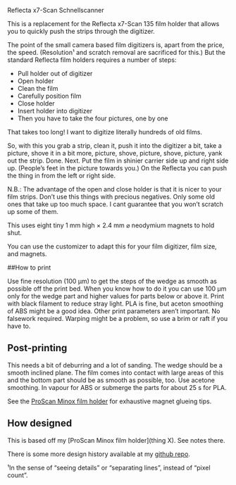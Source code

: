 Reflecta x7-Scan Schnellscanner

This is a replacement for the Reflecta x7-Scan 135 film holder that allows you to quickly push the strips through the digitizer.

The point of the small camera based film digitizers is, apart from the price, the speed. (Resolution¹ and scratch removal are sacrificed for this.) But the standard Reflecta film holders requires a number of steps:

* Pull holder out of digitizer
* Open holder
* Clean the film
* Carefully position film
* Close holder
* Insert holder into digitizer
* Then you have to take the four pictures, one by one

That takes too long! I want to digitize literally hundreds of old films.

So, with this you grab a strip, clean it, push it into the digitizer a bit, take a picture, shove it in a bit more, picture, shove, picture, shove, picture, yank out the strip. Done. Next.
Put the film in shinier carrier side up and right side up. (People’s feet in the picture towards you.) On the Reflecta you can push the thing in from the left or right side.

N.B.: The advantage of the open and close holder is that it is nicer to your film strips. Don’t use this things with precious negatives. Only some old ones that take up too much space. I cant guarantee that you won’t scratch up some of them.

This uses eight tiny 1 mm high × 2.4 mm ⌀ neodymium magnets to hold shut.

You can use the customizer to adapt this for your film digitizer, film size, and magnets.


##How to print

Use fine resolution (100 µm) to get the steps of the wedge as smooth as possible off the print bed. When you know how to do it you can use 100 µm only for the wedge part and higher values for parts below or above it.
Print with black filament to reduce stray light. PLA is fine, but aceton smoothing of ABS might be a good idea. Other print parameters aren’t important. No falsework required. Warping might be a problem, so use a brim or raft if you have to.


## Post-printing

This needs a bit of deburring and a lot of sanding. The wedge should be a smooth inclined plane. The film comes into contact with large areas of this and the bottom part should be as smooth as possible, too. Use acetone smoothing. In vapour for ABS or submerge the parts for about 25 s for PLA.


See the [ProScan Minox film holder]() for exhaustive magnet glueing tips.

## How designed

This is based off my [ProScan Minox film holder](thing X). See notes there.

There is some more design history available at my [github repo](https://github.com/ospalh/3d-printing/tree/develop/Reflectabeschleuninger).



¹In the sense of “seeing details” or “separating lines”, instead of  “pixel count”.
